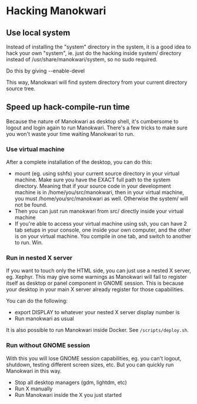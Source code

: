 # Hacking Manokwari
## Use local system
Instead of installing the "system" directory in the system, it is a good idea to hack your own "system", ie. just do the hacking inside
system/ directory instead of /usr/share/manokwari/system, so no sudo required.

Do this by giving --enable-devel

This way, Manokwari will find system directory from your current directory source tree.

## Speed up hack-compile-run time
Because the nature of Manokwari as desktop shell, it's cumbersome to logout and login again to run Manokwari.
There's a few tricks to make sure you won't waste your time waiting Manokwari to run.

### Use virtual machine
After a complete installation of the desktop, you can do this:
- mount (eg. using sshfs) your current source directory in your virtual machine. Make sure you have the EXACT full path to the system directory.
  Meaning that if your source code in your development machine is in /home/you/src/manokwari, then in your virtual machine, you must
  /home/you/src/manokwari as well. Otherwise the system/ will not be found.
- Then you can just run manokwari from src/ directly inside your virtual machine
- If you're able to access your virtual machine using ssh, you can have 2 tab setups in your console, one inside your own computer,
  and the other is on your virtual machine. You compile in one tab, and switch to another to run. Win.

### Run in nested X server
If you want to touch only the HTML side, you can just use a nested X server, eg. Xephyr.
This may give some warnings as Manokwari will fail to register itself as desktop or panel component in GNOME session.
This is because your desktop in your main X server already register for those capabilities.

You can do the following:
- export DISPLAY to whatever your nested X server display number is
- Run manokwari as usual

It is also possible to run Manokwari inside Docker. See `/scripts/deploy.sh`.

### Run without GNOME session
With this you will lose GNOME session capabilities, eg. you can't logout, shutdown, testing different screen sizes, etc.
But you can quickly run Manokwari in this way.

- Stop all desktop managers (gdm, lightdm, etc)
- Run X manually
- Run Manokwari inside the X you just started


